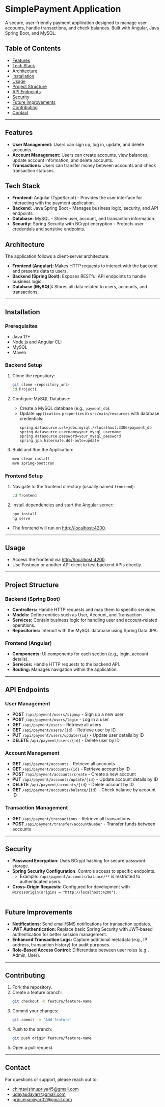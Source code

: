 # SimplePayment Application

A secure, user-friendly payment application designed to manage user accounts, handle transactions, and check balances. Built with Angular, Java Spring Boot, and MySQL.

## Table of Contents
- [Features](#features)
- [Tech Stack](#tech-stack)
- [Architecture](#architecture)
- [Installation](#installation)
- [Usage](#usage)
- [Project Structure](#project-structure)
- [API Endpoints](#api-endpoints)
- [Security](#security)
- [Future Improvements](#future-improvements)
- [Contributing](#contributing)
- [Contact](#contact)

---

## Features
- **User Management:** Users can sign up, log in, update, and delete accounts.
- **Account Management:** Users can create accounts, view balances, update account information, and delete accounts.
- **Transactions:** Users can transfer money between accounts and check transaction statuses.

## Tech Stack
- **Frontend:** Angular (TypeScript) - Provides the user interface for interacting with the payment application.
- **Backend:** Java Spring Boot - Manages business logic, security, and API endpoints.
- **Database:** MySQL - Stores user, account, and transaction information.
- **Security:** Spring Security with BCrypt encryption - Protects user credentials and sensitive endpoints.

## Architecture
The application follows a client-server architecture:
- **Frontend (Angular):** Makes HTTP requests to interact with the backend and presents data to users.
- **Backend (Spring Boot):** Exposes RESTful API endpoints to handle business logic.
- **Database (MySQL):** Stores all data related to users, accounts, and transactions.

---

## Installation

### Prerequisites
- Java 17+
- Node.js and Angular CLI
- MySQL
- Maven

### Backend Setup

1. Clone the repository:
    ```bash
    git clone <repository_url>
    cd Project1
    ```

2. Configure MySQL Database:
    - Create a MySQL database (e.g., `payment_db`).
    - Update `application.properties` in `src/main/resources` with database credentials:
      ```properties
      spring.datasource.url=jdbc:mysql://localhost:3306/payment_db
      spring.datasource.username=your_mysql_username
      spring.datasource.password=your_mysql_password
      spring.jpa.hibernate.ddl-auto=update
      ```

3. Build and Run the Application:
    ```bash
    mvn clean install
    mvn spring-boot:run
    ```

### Frontend Setup

1. Navigate to the frontend directory (usually named `frontend`):
    ```bash
    cd frontend
    ```

2. Install dependencies and start the Angular server:
    ```bash
    npm install
    ng serve
    ```

- The frontend will run on [http://localhost:4200](http://localhost:4200).

---

## Usage
- Access the frontend via [http://localhost:4200](http://localhost:4200).
- Use Postman or another API client to test backend APIs directly.

---

## Project Structure

### Backend (Spring Boot)
- **Controllers:** Handle HTTP requests and map them to specific services.
- **Models:** Define entities such as User, Account, and Transaction.
- **Services:** Contain business logic for handling user and account-related operations.
- **Repositories:** Interact with the MySQL database using Spring Data JPA.

### Frontend (Angular)
- **Components:** UI components for each section (e.g., login, account details).
- **Services:** Handle HTTP requests to the backend API.
- **Routing:** Manages navigation within the application.

---

## API Endpoints

### User Management
- **POST** `/api/payment/users/signup` - Sign up a new user
- **POST** `/api/payment/users/login` - Log in a user
- **GET** `/api/payment/users` - Retrieve all users
- **GET** `/api/payment/users/{id}` - Retrieve user by ID
- **PUT** `/api/payment/users/update/{id}` - Update user details by ID
- **DELETE** `/api/payment/users/{id}` - Delete user by ID

### Account Management
- **GET** `/api/payment/accounts` - Retrieve all accounts
- **GET** `/api/payment/accounts/{id}` - Retrieve account by ID
- **POST** `/api/payment/accounts/create` - Create a new account
- **PUT** `/api/payment/accounts/update/{id}` - Update account details by ID
- **DELETE** `/api/payment/accounts/{id}` - Delete account by ID
- **GET** `/api/payment/accounts/balance/{id}` - Check balance by account ID

### Transaction Management
- **GET** `/api/payment/transactions` - Retrieve all transactions
- **POST** `/api/payment/transfer/accountNumber` - Transfer funds between accounts

---

## Security
- **Password Encryption:** Uses BCrypt hashing for secure password storage.
- **Spring Security Configuration:** Controls access to specific endpoints.
  - Example: `/api/payment/accounts/balance/**` is restricted to authenticated users.
- **Cross-Origin Requests:** Configured for development with `@CrossOrigin(origins = "http://localhost:4200")`.

---

## Future Improvements
- **Notifications:** Send email/SMS notifications for transaction updates.
- **JWT Authentication:** Replace basic Spring Security with JWT-based authentication for better session management.
- **Enhanced Transaction Logs:** Capture additional metadata (e.g., IP address, transaction history) for audit purposes.
- **Role-Based Access Control:** Differentiate between user roles (e.g., Admin, User).

---

## Contributing
1. Fork the repository.
2. Create a feature branch:
    ```bash
    git checkout -b feature/feature-name
    ```
3. Commit your changes:
    ```bash
    git commit -m 'Add feature'
    ```
4. Push to the branch:
    ```bash
    git push origin feature/feature-name
    ```
5. Open a pull request.

---

## Contact
For questions or support, please reach out to:

- [chintavishnupriya45@gmail.com](mailto:chintavishnupriya45@gmail.com)
- [udayaudayarr@gmail.com](mailto:udayaudayarr@gmail.com)
- [princepanjiyar02@gmail.com](mailto:princepanjiyar02@gmail.com)
